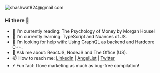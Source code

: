 ![shashwat824@gmail com](https://user-images.githubusercontent.com/43851597/88166158-7914e680-cc34-11ea-8585-1fd241b39881.png)

### Hi there 👋

- 📖 I’m currently reading: The Psychology of Money by Morgan Housel
- 🌱 I’m currently learning: TypeScript and Nuances of JS.
- 🤔 I’m looking for help with: Using GraphQL as backend and Hardcore C++.
- 💬 Ask me about: ReactJS, NodeJS and The Office (US).
- 📫 How to reach me: [LinkedIn](https://www.linkedin.com/in/shashwattyagi/) | [AngelList](https://angel.co/u/shashwat-tyagi-5) | [Twitter](https://twitter.com/RxShashwat)
- ⚡ Fun fact: I love marketing as much as bug-free compilation!
